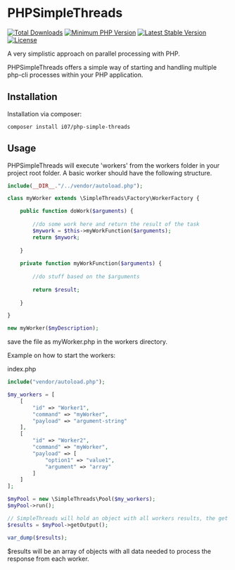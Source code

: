 # PHPSimpleThreads

[![Total Downloads](https://poser.pugx.org/i07/php-simple-threads/downloads)](https://packagist.org/packages/i07/php-simple-threads)
[![Minimum PHP Version](https://img.shields.io/badge/php-%3E%3D%207.0-8892BF.svg)](https://secure.php.net/)
[![Latest Stable Version](https://poser.pugx.org/i07/php-simple-threads/v/stable)](https://packagist.org/packages/i07/php-simple-threads)
[![License](https://poser.pugx.org/i07/php-simple-threads/license)](https://packagist.org/packages/i07/php-simple-threads)

A very simplistic approach on parallel processing with PHP.

PHPSimpleThreads offers a simple way of starting and handling multiple php-cli processes within your PHP application.

## Installation

Installation via composer:
   
    composer install i07/php-simple-threads
   
## Usage

PHPSimpleThreads will execute 'workers' from the workers folder in your project root folder. A basic worker should have the following structure.

```php
include(__DIR__."/../vendor/autoload.php");

class myWorker extends \SimpleThreads\Factory\WorkerFactory {

    public function doWork($arguments) {
    
        //do some work here and return the result of the task
        $mywork = $this->myWorkFunction($arguments);
        return $mywork;
    
    }
    
    private function myWorkFunction($arguments) {
        
        //do stuff based on the $arguments
        
        return $result;
        
    }

}

new myWorker($myDescription);
```
save the file as myWorker.php in the workers directory.

Example on how to start the workers:

index.php
```php
include("vendor/autoload.php");

$my_workers = [
    [
        "id" => "Worker1",
        "command" => "myWorker",
        "payload" => "argument-string"
    ],
    [
        "id" => "Worker2",
        "command" => "myWorker",
        "payload" => [
            "option1" => "value1",
            "argument" => "array"
        ]
    ]
];

$myPool = new \SimpleThreads\Pool($my_workers);
$myPool->run();

// SimpleThreads will hold an object with all workers results, the get the results of all workers:
$results = $myPool->getOutput();

var_dump($results);
```
$results will be an array of objects with all data needed to process the response from each worker.
